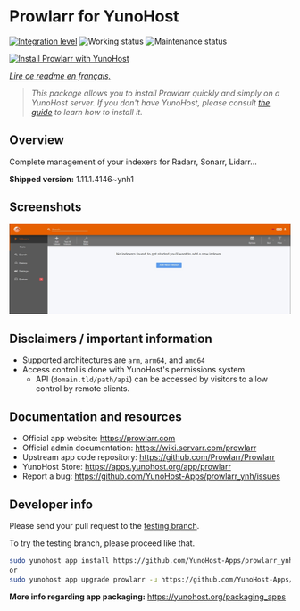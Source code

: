 <!--
N.B.: This README was automatically generated by https://github.com/YunoHost/apps/tree/master/tools/README-generator
It shall NOT be edited by hand.
-->

# Prowlarr for YunoHost

[![Integration level](https://dash.yunohost.org/integration/prowlarr.svg)](https://dash.yunohost.org/appci/app/prowlarr) ![Working status](https://ci-apps.yunohost.org/ci/badges/prowlarr.status.svg) ![Maintenance status](https://ci-apps.yunohost.org/ci/badges/prowlarr.maintain.svg)

[![Install Prowlarr with YunoHost](https://install-app.yunohost.org/install-with-yunohost.svg)](https://install-app.yunohost.org/?app=prowlarr)

*[Lire ce readme en français.](./README_fr.md)*

> *This package allows you to install Prowlarr quickly and simply on a YunoHost server.
If you don't have YunoHost, please consult [the guide](https://yunohost.org/#/install) to learn how to install it.*

## Overview

Complete management of your indexers for Radarr, Sonarr, Lidarr...

**Shipped version:** 1.11.1.4146~ynh1

## Screenshots

![Screenshot of Prowlarr](./doc/screenshots/screenshot.jpg)

## Disclaimers / important information

* Supported architectures are `arm`, `arm64`, and `amd64`
* Access control is done with YunoHost's permissions system.
  * API (`domain.tld/path/api`) can be accessed by visitors to allow control by remote clients.

## Documentation and resources

* Official app website: <https://prowlarr.com>
* Official admin documentation: <https://wiki.servarr.com/prowlarr>
* Upstream app code repository: <https://github.com/Prowlarr/Prowlarr>
* YunoHost Store: <https://apps.yunohost.org/app/prowlarr>
* Report a bug: <https://github.com/YunoHost-Apps/prowlarr_ynh/issues>

## Developer info

Please send your pull request to the [testing branch](https://github.com/YunoHost-Apps/prowlarr_ynh/tree/testing).

To try the testing branch, please proceed like that.

``` bash
sudo yunohost app install https://github.com/YunoHost-Apps/prowlarr_ynh/tree/testing --debug
or
sudo yunohost app upgrade prowlarr -u https://github.com/YunoHost-Apps/prowlarr_ynh/tree/testing --debug
```

**More info regarding app packaging:** <https://yunohost.org/packaging_apps>
